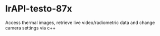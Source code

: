 # IrAPI-testo-87x
Access thermal images, retrieve live video/radiometric data and change camera settings via c++
